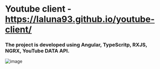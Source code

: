 #  Youtube client - https://laluna93.github.io/youtube-client/
### The project is developed using Angular, TypeScritp, RXJS, NGRX, YouTube DATA API.
![image](https://user-images.githubusercontent.com/91890324/213246697-d3a3f751-eefc-4cc8-ad9b-ffbd2b34d932.png)
